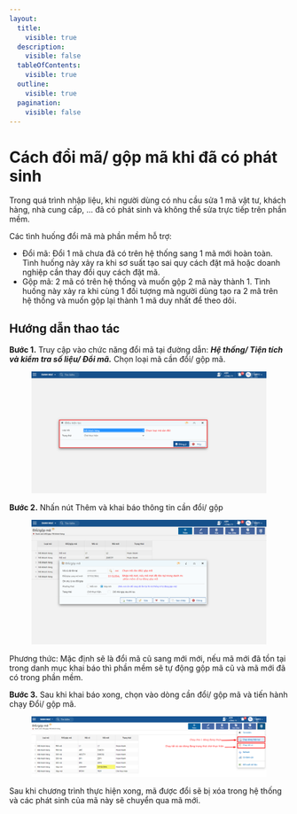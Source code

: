 ```yaml
---
layout:
  title:
    visible: true
  description:
    visible: false
  tableOfContents:
    visible: true
  outline:
    visible: true
  pagination:
    visible: false
---
```


# Cách đổi mã/ gộp mã khi đã có phát sinh

Trong quá trình nhập liệu, khi người dùng có nhu cầu sửa 1 mã vật tư, khách hàng, nhà cung cấp, ... đã có phát sinh và không thể sửa trực tiếp trên phần mềm.

Các tình huống đổi mã mà phần mềm hỗ trợ:

* Đổi mã: Đổi 1 mã chưa đã có trên hệ thống sang 1 mã mới hoàn toàn. Tình huống này xảy ra khi sơ suất tạo sai quy cách đặt mã hoặc doanh nghiệp cần thay đổi quy cách đặt mã.
* Gộp mã: 2 mã có trên hệ thống và muốn gộp 2 mã này thành 1. Tình huống này xảy ra khi cùng 1 đối tượng mà người dùng tạo ra 2 mã trên hệ thống và muốn gộp lại thành 1 mã duy nhất để theo dõi.

## Hướng dẫn thao tác

**Bước 1.** Truy cập vào chức năng đổi mã tại đường dẫn: _**Hệ thống/ Tiện tích và kiểm tra số liệu/ Đổi mã.**_ Chọn loại mã cần đổi/ gộp mã.

<figure><img src="../.gitbook/assets/Đổi 1.png" alt=""><figcaption></figcaption></figure>

**Bước 2.** Nhấn nút Thêm và khai báo thông tin cần đổi/ gộp

<figure><img src="../.gitbook/assets/doi_ma_1.png" alt=""><figcaption></figcaption></figure>

Phương thức: Mặc định sẽ là đổi mã cũ sang mới mới, nếu mã mới đã tồn tại trong danh mục khai báo thì phần mềm sẽ tự động gộp mã cũ và mã mới đã có trong phần mềm.

**Bước 3.** Sau khi khai báo xong, chọn vào dòng cần đổi/ gộp mã và tiến hành chạy Đổi/ gộp mã.

<figure><img src="../.gitbook/assets/Screenshot_2.png" alt=""><figcaption></figcaption></figure>

Sau khi chương trình thực hiện xong, mã được đổi sẽ bị xóa trong hệ thống và các phát sinh của mã này sẽ chuyển qua mã mới.

